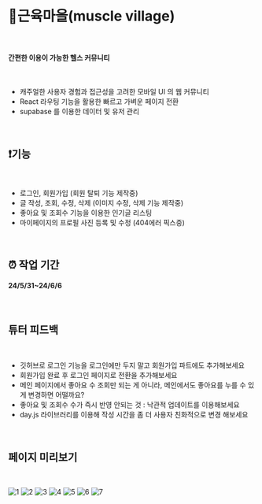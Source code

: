 
# :muscle:근육마을(muscle village) 
<br>

#### 간편한 이용이 가능한 헬스 커뮤니티
<br>

- 캐주얼한 사용자 경험과 접근성을 고려한 모바일 UI 의 웹 커뮤니티
- React 라우팅 기능을 활용한 빠르고 가벼운 페이지 전환
- supabase 를 이용한 데이터 및 유저 관리

<br>

## :exclamation:기능
<br>


- 로그인, 회원가입 (회원 탈퇴 기능 제작중)
- 글 작성, 조회, 수정, 삭제 (이미지 수정, 삭제 기능 제작중)
- 좋아요 및 조회수 기능을 이용한 인기글 리스팅
- 마이페이지의 프로필 사진 등록 및 수정 (404에러 픽스중)

<br>


##  :alarm_clock: 작업 기간


#### 24/5/31~24/6/6


<br>


## 튜터 피드백
<br>

- 깃허브로 로그인 기능을 로그인에만 두지 말고 회원가입 파트에도 추가해보세요
- 회원가입 완료 후 로그인 페이지로 전환을 추가해보세요
- 메인 페이지에서 좋아요 수 조회만 되는 게 아니라, 메인에서도 좋아요를 누를 수 있게 변경하면 어떨까요?
- 좋아요 및 조회수 수가 즉시 반영 안되는 것 : 낙관적 업데이트를 이용해보세요
- day.js 라이브러리를 이용해 작성 시간을 좀 더 사용자 친화적으로 변경 해보세요

<br>

## 페이지 미리보기
<br>




![1](https://github.com/jonghoon7431/news-feed-project/assets/152875407/419206ca-f272-4ec9-9eb2-70a4a7134514)
![2](https://github.com/jonghoon7431/news-feed-project/assets/152875407/2173496d-5930-43a0-81df-8570eb537fb0)
![3](https://github.com/jonghoon7431/news-feed-project/assets/152875407/726e1e80-5877-4db0-ac83-819e56fa0cab)
![4](https://github.com/jonghoon7431/news-feed-project/assets/152875407/b7a4a929-6d65-4119-869d-3060a4258e6d)
![5](https://github.com/jonghoon7431/news-feed-project/assets/152875407/9ec4af50-3001-43ec-b684-e65d99e464ad)
![6](https://github.com/jonghoon7431/news-feed-project/assets/152875407/1ec4f002-0dde-4bae-a784-3843a5a6e999)
![7](https://github.com/jonghoon7431/news-feed-project/assets/152875407/8122b79f-554b-4a40-9942-a84a176bbb91)






